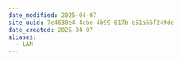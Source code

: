 ```yaml
---
date_modified: 2025-04-07
site_uuid: 7c4630e4-4cbe-4b99-817b-c51a56f249de
date_created: 2025-04-07
aliases:
  - LAN
---
```


